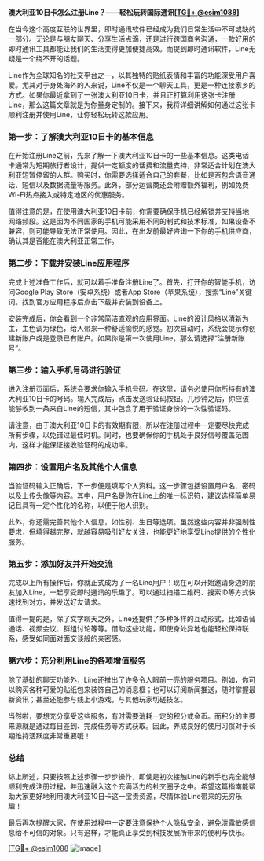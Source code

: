 **澳大利亚10日卡怎么注册Line？——轻松玩转国际通讯[[TG💪+ @esim1088](https://t.me/s/esim1088)]**

在当今这个高度互联的世界里，即时通讯软件已经成为我们日常生活中不可或缺的一部分。无论是与朋友聊天、分享生活点滴，还是进行跨国商务沟通，一款好用的即时通讯工具都能让我们的生活变得更加便捷高效。而提到即时通讯软件，Line无疑是一个绕不开的话题。

Line作为全球知名的社交平台之一，以其独特的贴纸表情和丰富的功能深受用户喜爱。尤其对于身处海外的人来说，Line不仅是一个聊天工具，更是一种连接家乡的方式。如果你最近拿到了一张澳大利亚10日卡，并且正打算利用这张卡注册Line，那么这篇文章就是为你量身定制的。接下来，我将详细讲解如何通过这张卡顺利注册并使用Line，让你轻松玩转这款应用。

### **第一步：了解澳大利亚10日卡的基本信息**

在开始注册Line之前，先来了解一下澳大利亚10日卡的一些基本信息。这类电话卡通常为短期旅行者设计，提供一定额度的话费和流量支持，非常适合计划在澳大利亚短暂停留的人群。购买时，你需要选择适合自己的套餐，比如是否包含语音通话、短信以及数据流量等服务。此外，部分运营商还会附赠额外福利，例如免费Wi-Fi热点接入或特定地区的优惠服务。

值得注意的是，在使用澳大利亚10日卡前，你需要确保手机已经解锁并支持当地网络频段。这是因为不同国家的手机可能采用不同的制式和技术标准，如果设备不兼容，则可能导致无法正常使用。因此，在出发前最好咨询一下你的手机供应商，确认其是否能在澳大利亚正常工作。

### **第二步：下载并安装Line应用程序**

完成上述准备工作后，就可以着手准备注册Line了。首先，打开你的智能手机，访问Google Play Store（安卓系统）或者App Store（苹果系统），搜索“Line”关键词。找到官方应用程序后点击下载并安装到设备上。

安装完成后，你会看到一个非常简洁直观的应用界面。Line的设计风格以清新为主，主色调为绿色，给人带来一种舒适愉悦的感觉。初次启动时，系统会提示你创建新账户或是登录已有账户。如果你是第一次使用Line，那么请选择“注册新账号”。

### **第三步：输入手机号码进行验证**

进入注册页面后，系统会要求你输入手机号码。在这里，请务必使用你所持有的澳大利亚10日卡的号码。输入完成后，点击发送验证码按钮。几秒钟之后，你应该能够收到一条来自Line的短信，其中包含了用于验证身份的一次性验证码。

请注意，由于澳大利亚10日卡的有效期有限，所以在注册过程中一定要尽快完成所有步骤，以免错过最佳时机。同时，也要确保你的手机处于良好信号覆盖范围内，这样才能保证接收验证码的成功率。

### **第四步：设置用户名及其他个人信息**

当验证码输入正确后，下一步便是填写个人资料。这一步骤包括设置用户名、密码以及上传头像等内容。其中，用户名是你在Line上的唯一标识符，建议选择简单易记且具有一定个性化的名称，以便于他人识别。

此外，你还需完善其他个人信息，如性别、生日等选项。虽然这些内容并非强制性要求，但填得越完整，就越容易吸引好友关注，也能更好地享受Line提供的个性化服务。

### **第五步：添加好友并开始交流**

完成以上所有操作后，你就正式成为了一名Line用户！现在可以开始邀请身边的朋友加入Line，一起享受即时通讯的乐趣了。可以通过扫描二维码、搜索ID等方式快速找到对方，并发送好友请求。

值得一提的是，除了文字聊天之外，Line还提供了多种多样的互动形式，比如语音通话、视频会议、群组讨论等等。借助这些功能，即使身处异地也能轻松保持联系，感受如同面对面交谈般的亲密感。

### **第六步：充分利用Line的各项增值服务**

除了基础的聊天功能外，Line还推出了许多令人眼前一亮的服务项目。例如，你可以购买各种可爱的贴纸包来装饰自己的消息框；也可以订阅新闻推送，随时掌握最新资讯；甚至还能参与线上小游戏，与其他玩家切磋技艺。

当然啦，要想充分享受这些服务，有时需要消耗一定的积分或金币。而积分的主要来源就是通过每日签到、完成任务等方式获取。因此，养成良好的使用习惯对于长期维持活跃度非常重要哦！

### **总结**

综上所述，只要按照上述步骤一步步操作，即使是初次接触Line的新手也完全能够顺利完成注册过程，并迅速融入这个充满活力的社交圈子之中。希望这篇指南能帮助大家更好地利用澳大利亚10日卡这一宝贵资源，尽情体验Line带来的无穷乐趣！

最后再次提醒大家，在使用过程中一定要注意保护个人隐私安全，避免泄露敏感信息给不可信的对象。只有这样，才能真正享受到科技发展所带来的便利与快乐。

[[TG💪+ @esim1088](https://t.me/s/esim1088) ![Image](https://i.postimg.cc/4NQfJmqS/Snipaste-2025-05-13-00-14-12.png)]